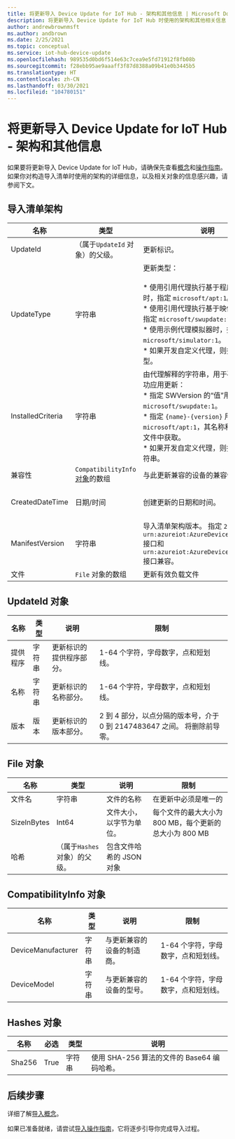 ```yaml
---
title: 将更新导入 Device Update for IoT Hub - 架构和其他信息 | Microsoft Docs
description: 将更新导入 Device Update for IoT Hub 时使用的架构和其他相关信息（包括对象）。
author: andrewbrownmsft
ms.author: andbrown
ms.date: 2/25/2021
ms.topic: conceptual
ms.service: iot-hub-device-update
ms.openlocfilehash: 989535d0bd6f514e63c7cea9e5fd71912f8fb08b
ms.sourcegitcommit: f28ebb95ae9aaaff3f87d8388a09b41e0b3445b5
ms.translationtype: HT
ms.contentlocale: zh-CN
ms.lasthandoff: 03/30/2021
ms.locfileid: "104780151"
---
```

# <a name="importing-updates-into-device-update-for-iot-hub---schema-and-other-information"></a>将更新导入 Device Update for IoT Hub - 架构和其他信息
如果要将更新导入 Device Update for IoT Hub，请确保先查看[概念](import-concepts.md)和[操作指南](import-update.md)。 如果你对构造导入清单时使用的架构的详细信息，以及相关对象的信息感兴趣，请参阅下文。

## <a name="import-manifest-schema"></a>导入清单架构

| 名称 | 类型 | 说明 | 限制 |
| --------- | --------- | --------- | --------- |
| UpdateId | （属于`UpdateId` 对象）的父级。 | 更新标识。 |
| UpdateType | 字符串 | 更新类型： <br/><br/> * 使用引用代理执行基于程序包的更新时，指定 `microsoft/apt:1`。<br/> * 使用引用代理执行基于映像的更新时，指定 `microsoft/swupdate:1`。<br/> * 使用示例代理模拟器时，指定 `microsoft/simulator:1`。<br/> * 如果开发自定义代理，则指定自定义类型。 | 格式： <br/> `{provider}/{type}:{typeVersion}`<br/><br/> 最多 32 个字符 |
| InstalledCriteria | 字符串 | 由代理解释的字符串，用于确定是否已成功应用更新：  <br/> * 指定 SWVersion 的“值”用于更新类型 `microsoft/swupdate:1`。<br/> * 指定 `{name}-{version}` 用于更新类型 `microsoft/apt:1`，其名称和版本从 APT 文件中获取。<br/> * 如果开发自定义代理，则指定自定义字符串。<br/> | 最多 64 个字符 |
| 兼容性 | `CompatibilityInfo` [对象](#compatibilityinfo-object)的数组 | 与此更新兼容的设备的兼容性信息。 | 最多 10 项 |
| CreatedDateTime | 日期/时间 | 创建更新的日期和时间。 | 带分隔符的 ISO 8601 日期和时间格式，采用 UTC |
| ManifestVersion | 字符串 | 导入清单架构版本。 指定 `2.0`，它将与 `urn:azureiot:AzureDeviceUpdateCore:1` 接口和 `urn:azureiot:AzureDeviceUpdateCore:4` 接口兼容。 | 必须是 `2.0` |
| 文件 | `File` 对象的数组 | 更新有效负载文件 | 最多 5 个文件 |

## <a name="updateid-object"></a>UpdateId 对象

| 名称 | 类型 | 说明 | 限制 |
| --------- | --------- | --------- | --------- |
| 提供程序 | 字符串 | 更新标识的提供程序部分。 | 1-64 个字符，字母数字，点和短划线。 |
| 名称 | 字符串 | 更新标识的名称部分。 | 1-64 个字符，字母数字，点和短划线。 |
| 版本 | 版本 | 更新标识的版本部分。 | 2 到 4 部分，以点分隔的版本号，介于 0 到 2147483647 之间。 将删除前导零。 |

## <a name="file-object"></a>File 对象

| 名称 | 类型 | 说明 | 限制 |
| --------- | --------- | --------- | --------- |
| 文件名 | 字符串 | 文件的名称 | 在更新中必须是唯一的 |
| SizeInBytes | Int64 | 文件大小，以字节为单位。 | 每个文件的最大大小为 800 MB，每个更新的总大小为 800 MB |
| 哈希 | （属于`Hashes` 对象）的父级。 | 包含文件哈希的 JSON 对象 |

## <a name="compatibilityinfo-object"></a>CompatibilityInfo 对象

| 名称 | 类型 | 说明 | 限制 |
| --- | --- | --- | --- |
| DeviceManufacturer | 字符串 | 与更新兼容的设备的制造商。 | 1-64 个字符，字母数字，点和短划线。 |
| DeviceModel | 字符串 | 与更新兼容的设备的型号。 | 1-64 个字符，字母数字，点和短划线。 |

## <a name="hashes-object"></a>Hashes 对象

| 名称 | 必选 | 类型 | 说明 |
| --------- | --------- | --------- | --------- |
| Sha256 | True | 字符串 | 使用 SHA-256 算法的文件的 Base64 编码哈希。 |

## <a name="next-steps"></a>后续步骤

详细了解[导入概念](./import-concepts.md)。

如果已准备就绪，请尝试[导入操作指南](./import-update.md)，它将逐步引导你完成导入过程。

